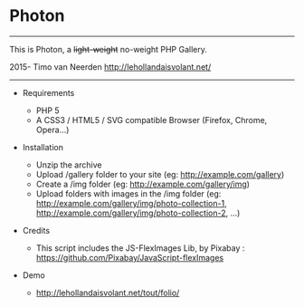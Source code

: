 # Photon 

---

This is Photon, a ~~light-weight~~ no-weight PHP Gallery.

2015- Timo van Neerden http://lehollandaisvolant.net/

---

- Requirements
  * PHP 5
  * A CSS3 / HTML5 / SVG compatible Browser (Firefox, Chrome, Opera…)

- Installation
  * Unzip the archive
  * Upload /gallery folder to your site (eg: http://example.com/gallery)
  * Create a /img folder (eg: http://example.com/gallery/img)
  * Upload folders with images in the /img folder (eg: http://example.com/gallery/img/photo-collection-1, http://example.com/gallery/img/photo-collection-2, …)


- Credits
  * This script includes the JS-FlexImages Lib, by Pixabay : https://github.com/Pixabay/JavaScript-flexImages


- Demo
  * http://lehollandaisvolant.net/tout/folio/
